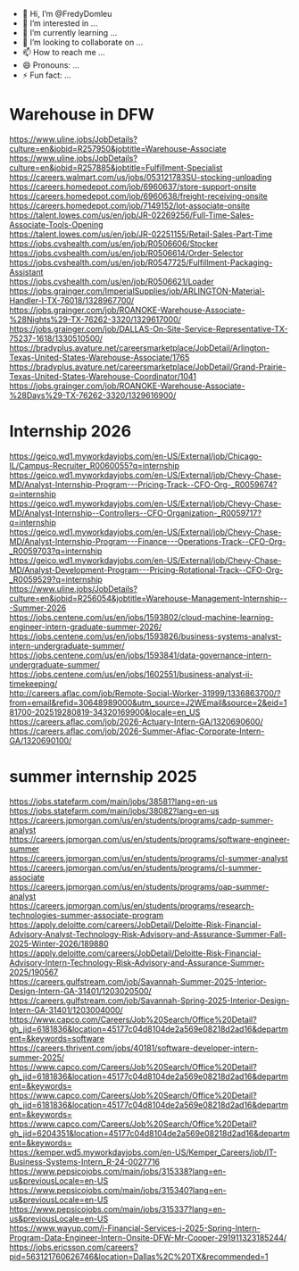 - 👋 Hi, I’m @FredyDomleu
- 👀 I’m interested in ...
- 🌱 I’m currently learning ...
- 💞️ I’m looking to collaborate on ...
- 📫 How to reach me ...
- 😄 Pronouns: ...
- ⚡ Fun fact: ...

<!---
FredyDomleu/FredyDomleu is a ✨ special ✨ repository because its `README.md` (this file) appears on your GitHub profile.
You can click the Preview link to take a look at your changes.
--->
# Warehouse in DFW

https://www.uline.jobs/JobDetails?culture=en&jobid=R257950&jobtitle=Warehouse-Associate          
https://www.uline.jobs/JobDetails?culture=en&jobid=R257885&jobtitle=Fulfillment-Specialist              
https://careers.walmart.com/us/jobs/053121783SU-stocking-unloading                       
https://careers.homedepot.com/job/6960637/store-support-onsite               
https://careers.homedepot.com/job/6960638/freight-receiving-onsite        
https://careers.homedepot.com/job/7149152/lot-associate-onsite           
https://talent.lowes.com/us/en/job/JR-02269256/Full-Time-Sales-Associate-Tools-Opening          
https://talent.lowes.com/us/en/job/JR-02251155/Retail-Sales-Part-Time         
https://jobs.cvshealth.com/us/en/job/R0506606/Stocker                             
https://jobs.cvshealth.com/us/en/job/R0506614/Order-Selector                           
https://jobs.cvshealth.com/us/en/job/R0547725/Fulfillment-Packaging-Assistant              
https://jobs.cvshealth.com/us/en/job/R0506621/Loader               
https://jobs.grainger.com/ImperialSupplies/job/ARLINGTON-Material-Handler-I-TX-76018/1328967700/                        
https://jobs.grainger.com/job/ROANOKE-Warehouse-Associate-%28Nights%29-TX-76262-3320/1329617000/                                             
https://jobs.grainger.com/job/DALLAS-On-Site-Service-Representative-TX-75237-1618/1330510500/                          
https://bradyplus.avature.net/careersmarketplace/JobDetail/Arlington-Texas-United-States-Warehouse-Associate/1765                             
https://bradyplus.avature.net/careersmarketplace/JobDetail/Grand-Prairie-Texas-United-States-Warehouse-Coordinator/1041              
https://jobs.grainger.com/job/ROANOKE-Warehouse-Associate-%28Days%29-TX-76262-3320/1329616900/
                                    


# Internship 2026

https://geico.wd1.myworkdayjobs.com/en-US/External/job/Chicago-IL/Campus-Recruiter_R0060055?q=internship
https://geico.wd1.myworkdayjobs.com/en-US/External/job/Chevy-Chase-MD/Analyst-Internship-Program---Pricing-Track--CFO-Org-_R0059674?q=internship     
https://geico.wd1.myworkdayjobs.com/en-US/External/job/Chevy-Chase-MD/Analyst-Internship--Controllers--CFO-Organization-_R0059717?q=internship     
https://geico.wd1.myworkdayjobs.com/en-US/External/job/Chevy-Chase-MD/Analyst-Internship-Program---Finance---Operations-Track--CFO-Org-_R0059703?q=internship    
https://geico.wd1.myworkdayjobs.com/en-US/External/job/Chevy-Chase-MD/Analyst-Development-Program---Pricing-Rotational-Track--CFO-Org-_R0059529?q=internship         
https://www.uline.jobs/JobDetails?culture=en&jobid=R256054&jobtitle=Warehouse-Management-Internship---Summer-2026          
https://jobs.centene.com/us/en/jobs/1593802/cloud-machine-learning-engineer-intern-graduate-summer-2026/                                       
https://jobs.centene.com/us/en/jobs/1593826/business-systems-analyst-intern-undergraduate-summer/                                           
https://jobs.centene.com/us/en/jobs/1593841/data-governance-intern-undergraduate-summer/                             
https://jobs.centene.com/us/en/jobs/1602551/business-analyst-ii-timekeeping/        
http://careers.aflac.com/job/Remote-Social-Worker-31999/1336863700/?from=email&refid=30648989000&utm_source=J2WEmail&source=2&eid=181700-202519280819-34320169900&locale=en_US       
https://careers.aflac.com/job/2026-Actuary-Intern-GA/1320690600/         
https://careers.aflac.com/job/2026-Summer-Aflac-Corporate-Intern-GA/1320690100/                    



# summer internship 2025

https://jobs.statefarm.com/main/jobs/38581?lang=en-us       
https://jobs.statefarm.com/main/jobs/38082?lang=en-us   
https://careers.jpmorgan.com/us/en/students/programs/cadp-summer-analyst       
https://careers.jpmorgan.com/us/en/students/programs/software-engineer-summer    
https://careers.jpmorgan.com/us/en/students/programs/cl-summer-analyst    
https://careers.jpmorgan.com/us/en/students/programs/cl-summer-associate    
https://careers.jpmorgan.com/us/en/students/programs/oap-summer-analyst    
https://careers.jpmorgan.com/us/en/students/programs/research-technologies-summer-associate-program     
https://apply.deloitte.com/careers/JobDetail/Deloitte-Risk-Financial-Advisory-Analyst-Technology-Risk-Advisory-and-Assurance-Summer-Fall-2025-Winter-2026/189880    
https://apply.deloitte.com/careers/JobDetail/Deloitte-Risk-Financial-Advisory-Intern-Technology-Risk-Advisory-and-Assurance-Summer-2025/190567     
https://careers.gulfstream.com/job/Savannah-Summer-2025-Interior-Design-Intern-GA-31401/1203020500/     
https://careers.gulfstream.com/job/Savannah-Spring-2025-Interior-Design-Intern-GA-31401/1203004000/        
https://www.capco.com/Careers/Job%20Search/Office%20Detail?gh_jid=6181836&location=45177c04d8104de2a569e08218d2ad16&department=&keywords=software    
https://careers.thrivent.com/jobs/40181/software-developer-intern-summer-2025/      
https://www.capco.com/Careers/Job%20Search/Office%20Detail?gh_jid=6181836&location=45177c04d8104de2a569e08218d2ad16&department=&keywords=     
https://www.capco.com/Careers/Job%20Search/Office%20Detail?gh_jid=6181836&location=45177c04d8104de2a569e08218d2ad16&department=&keywords=    
https://www.capco.com/Careers/Job%20Search/Office%20Detail?gh_jid=6204351&location=45177c04d8104de2a569e08218d2ad16&department=&keywords=     
https://kemper.wd5.myworkdayjobs.com/en-US/Kemper_Careers/job/IT-Business-Systems-Intern_R-24-0027716         
https://www.pepsicojobs.com/main/jobs/315338?lang=en-us&previousLocale=en-US                      
https://www.pepsicojobs.com/main/jobs/315340?lang=en-us&previousLocale=en-US            
https://www.pepsicojobs.com/main/jobs/315337?lang=en-us&previousLocale=en-US           
https://www.wayup.com/i-Financial-Services-j-2025-Spring-Intern-Program-Data-Engineer-Intern-Onsite-DFW-Mr-Cooper-291911323185244/    
https://jobs.ericsson.com/careers?pid=563121760626746&location=Dallas%2C%20TX&recommended=1



